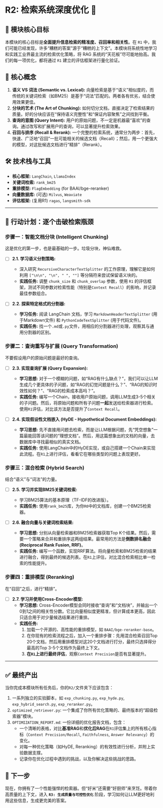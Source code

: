 # R2: 检索系统深度优化 🎯

## 🎯 模块核心目标

本模块的核心目标是**全面提升信息检索的精准度、召回率和相关性**。在 `R1` 中，我们可能已经发现，许多“糟糕的答案”源于“糟糕的上下文”。本模块将系统性地学习和实践工业界最主流的检索优化策略，将 RAG 系统的“天花板”尽可能地抬高。我们的每一项优化，都将通过 `R1` 建立的评估框架进行量化验证。

## 🧠 核心概念

1.  **语义 VS 词法 (Semantic vs. Lexical):** 向量检索是基于“语义”相似度的，而传统的关键词检索（如BM25）是基于“词法”匹配的。两者各有优劣，结合使用效果更佳。
2.  **分块的艺术 (The Art of Chunking):** 如何切分文档，直接决定了检索结果的质量。好的分块应该在“保持语义完整性”和“保证内容聚焦”之间找到平衡。
3.  **查询的意图 (Query Intent):** 用户的原始问题，不一定是机器最“喜欢”的查询。通过改写和扩展用户的查询，可以显著提升检索效果。
4.  **召回与排序 (Recall & Rerank):** 一个完整的检索系统，通常分为两步：首先，快速、广泛地“召回”一批可能相关的候选文档（Recall）；然后，用一个更强大的模型，对这批候选文档进行“精排”（Rerank）。

## 🛠️ 技术栈与工具

*   **核心框架:** `LangChain`, `LlamaIndex`
*   **关键词检索:** `rank_bm25`
*   **重排模型:** `FlagEmbedding` (for BAAI/bge-reranker)
*   **向量数据库:** (可选) `Milvus`, `Weaviate`
*   **评估框架:** (复用R1) `ragas`, `langsmith-sdk`

---

## 🚀 行动计划：逐个击破检索瓶颈

### **步骤一：智能文档分块 (Intelligent Chunking)**

这是优化的第一步，也是最基础的一步。垃圾分块，神仙难救。

*   [ ] **2.1. 学习语义分割策略:**
    *   深入研究 `RecursiveCharacterTextSplitter` 的工作原理，理解它是如何利用 `["\n\n", "\n", " ", ""]` 等分隔符来尝试保留语义块的。
    *   **实践任务:** 调整 `chunk_size` 和 `chunk_overlap` 参数，使用 `R1` 的评估框架，测试不同参数对检索性能（特别是`Context Recall`）的影响，并记录最佳参数组合。

*   [ ] **2.2. 探索特定格式的分割器:**
    *   **学习任务:** 阅读 LangChain 文档，学习 `MarkdownHeaderTextSplitter` (用于Markdown文件) 和 `PythonCodeTextSplitter` (用于代码文件)。
    *   **实践任务:** 找一个`.md`或`.py`文件，用相应的分割器进行处理，观察其与通用分割器的区别。

### **步骤二：查询重写与扩展 (Query Transformation)**

不要假设用户的原始问题是最好的查询。

*   [ ] **2.3. 实现查询扩展 (Query Expansion):**
    *   **学习思想:** 对于一个模糊的问题，如“RAG有什么缺点？”，我们可以让LLM生成几个更具体的子问题，如“RAG的幻觉问题是什么？”、“RAG的知识时效性如何？”、“RAG的检索成本高吗？”。
    *   **实践任务:** 编写一个Chain，接收用户原始问题，调用LLM生成3-5个相关的子问题。然后，将原始问题和所有子问题**一起**发送给检索器进行检索。使用`R1`评估，对比该方法是否提升了`Context Recall`。

*   [ ] **2.4. 实现假设性文档嵌入 (HyDE - Hypothetical Document Embeddings):**
    *   **学习思想:** 先不直接用问题去检索，而是让LLM根据问题，先“凭空想象”一篇最能回答该问题的“理想文档”。然后，用这篇想象出的文档的向量，去数据库中寻找最相似的真实文档。
    *   **实践任务:** 使用LangChain中的HyDE实现，或自己搭建一个Chain来实现此流程。在`R1`上进行评估，看看它在哪些类型的问题上表现更好。

### **步骤三：混合检索 (Hybrid Search)**

结合“语义”与“词法”的力量。

*   [ ] **2.5. 学习并实现BM25关键词检索:**
    *   学习BM25算法的基本原理（TF-IDF的改进版）。
    *   **实践任务:** 使用`rank_bm25`库，为你`R0`中的文档库，创建一个BM25检索器。

*   [ ] **2.6. 融合向量与关键词检索结果:**
    *   **学习思想:** 分别从向量检索器和BM25检索器获取Top K个结果。然后，需要一个策略来合并和重排序这两组结果。最常用的方法是**倒数排名融合 (Reciprocal Rank Fusion, RRF)**。
    *   **实践任务:** 编写一个函数，实现RRF算法。将向量检索和BM25检索的结果进行融合，得到最终的候选列表。在`R1`上评估，对比混合检索相比单一检索的性能提升。

### **步骤四：重排模型 (Reranking)**

在“召回”之后，进行“精排”。

*   [ ] **2.7. 学习并使用Cross-Encoder模型:**
    *   **学习思想:** Cross-Encoder模型会同时接收“查询”和“文档块”，并输出一个0到1之间的相关性分数。它比向量相似度更精准，但计算成本更高，因此只适合用于对少量候选结果进行重排。
    *   **实践任务:**
        1.  加载一个开源的、高性能的重排模型，如 `BAAI/bge-reranker-base`。
        2.  在你现有的检索流程之后，加入一个重排步骤：先用混合检索召回Top 20个文档，然后用重排模型对这20个文档进行打分，最终只选择得分最高的Top 3-5个文档作为最终上下文。
        3.  **在`R1`上进行最终评估**，观察`Context Precision`是否有显著提升。

---

## ✅ 最终产出

当你完成本模块所有任务后，你的`R2/`文件夹下应该包含：

1.  一系列独立的实验脚本，如 `exp_chunking.py`, `exp_hyde.py`, `exp_hybrid_search.py`, `exp_reranker.py`。
2.  `optimized_retriever.py`: 一个集成了你所有优化策略的、最终版本的“超级检索器”模块。
3.  `OPTIMIZATION_REPORT.md`: 一份详细的优化报告文档，包含：
    *   一个清晰的表格，对比**基准RAG**和**优化后RAG**在`R1`评估集上的所有核心指标（`Context Precision/Recall`, `Faithfulness`, `Answer Relevancy`）的变化。
    *   对每一种优化策略（如HyDE, Reranking）的有效性进行分析，并附上实验数据支撑。
    *   记录你在优化过程中遇到的挑战，以及你解决这些挑战的思路。

## 🚀 下一步

现在，你拥有了一个性能强悍的检索器。但“好米”还需要“好厨师”来烹饪。带着你高质量的上下文，进入 **`R3: 生成质量与可控性优化`** 阶段，学习如何让LLM更好地利用这些信息，生成更完美的答案。